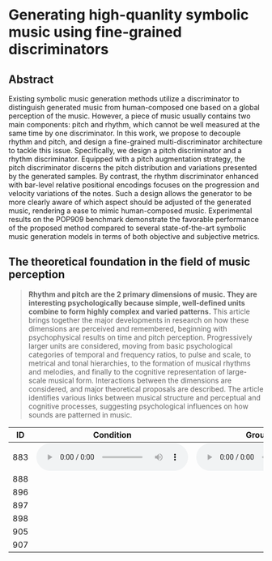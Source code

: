 # Generating high-quanlity symbolic music using fine-grained discriminators

## Abstract

Existing symbolic music generation methods utilize a discriminator to distinguish generated music from human-composed one based on a global perception of the music. However, a piece of music usually contains two main components: pitch and rhythm, which cannot be well measured at the same time by one discriminator. In this work, we propose to decouple rhythm and pitch, and design a fine-grained multi-discriminator architecture to tackle this issue.  Specifically, we design a pitch discriminator and a rhythm  discriminator. Equipped with a pitch augmentation strategy,  the pitch discriminator discerns the pitch distribution and  variations presented by the generated samples. By contrast,  the rhythm discriminator enhanced with bar-level relative  positional encodings focuses on the progression and velocity variations of the notes. Such a design allows the generator  to be more clearly aware of which aspect should be adjusted  of the generated music, rendering a ease to mimic human-composed music. Experimental results on the POP909 benchmark demonstrate the favorable performance of the proposed  method compared to several state-of-the-art symbolic music  generation models in terms of both objective and subjective  metrics. 

## The theoretical foundation in the field of music perception

> **Rhythm and pitch are the 2 primary dimensions of music. They are interesting psychologically because simple, well-defined units combine to form highly complex and varied patterns.** This article brings together the major developments in research on how these dimensions are perceived and remembered, beginning with psychophysical results on time and pitch perception. Progressively larger units are considered, moving from basic psychological categories of temporal and frequency ratios, to pulse and scale, to metrical and tonal hierarchies, to the formation of musical rhythms and melodies, and finally to the cognitive representation of large-scale musical form. Interactions between the dimensions are considered, and major theoretical proposals are described. The article identifies various links between musical structure and perceptual and cognitive processes, suggesting psychological influences on how sounds are patterned in music.

| ID  | Condition                                                 | Ground Truth                                              | Ours                                                      | Music Transformer                                         | WGAN                                                      | Theme Transformer                                         |
| --- | --------------------------------------------------------- | --------------------------------------------------------- | --------------------------------------------------------- | --------------------------------------------------------- | --------------------------------------------------------- | --------------------------------------------------------- |
| 883 | <audio src="001_ours.mp3" controls title="Title"></audio> | <audio src="001_ours.mp3" controls title="Title"></audio> | <audio src="001_ours.mp3" controls title="Title"></audio> | <audio src="001_ours.mp3" controls title="Title"></audio> | <audio src="001_ours.mp3" controls title="Title"></audio> | <audio src="001_ours.mp3" controls title="Title"></audio> |
| 888 |                                                           |                                                           |                                                           |                                                           |                                                           |                                                           |
| 896 |                                                           |                                                           |                                                           |                                                           |                                                           |                                                           |
| 897 |                                                           |                                                           |                                                           |                                                           |                                                           |                                                           |
| 898 |                                                           |                                                           |                                                           |                                                           |                                                           |                                                           |
| 905 |                                                           |                                                           |                                                           |                                                           |                                                           |                                                           |
| 907 |                                                           |                                                           |                                                           |                                                           |                                                           |                                                           |

